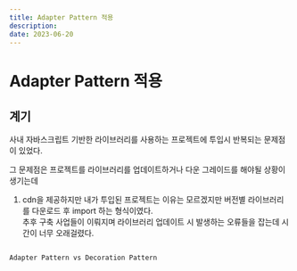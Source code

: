 ```yaml
---
title: Adapter Pattern 적용
description: 
date: 2023-06-20
---
```


# Adapter Pattern 적용 

## 계기

사내 자바스크립트 기반한 라이브러리를 사용하는 프로젝트에 투입시 반복되는 문제점이 있었다. 

그 문제점은 프로젝트를 라이브러리를 업데이트하거나 다운 그레이드를 해야될 상황이 생기는데

1. cdn을 제공하지만 내가 투입된 프로젝트는 이유는 모르겠지만 버전별 라이브러리를 다운로드 후 import 하는 형식이였다.  
추후 구축 사업들이 이뤄지며 라이브러리 업데이트 시 발생하는 오류들을 잡는데 시간이 너무 오래걸렸다. 

~~~ 해서 라이브러리 호출 시 인터페이스가 필요하다고 생각들었다. 

Adapter Pattern vs Decoration Pattern
